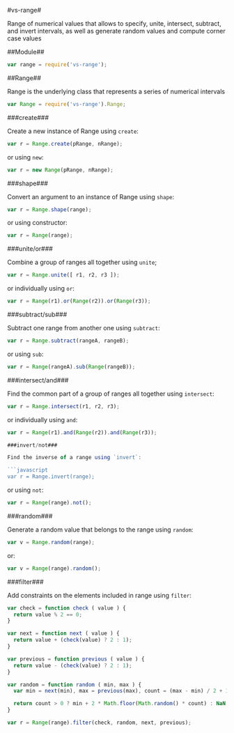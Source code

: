 #vs-range#

Range of numerical values that allows to specify, unite, intersect, subtract, and invert intervals, as well as generate random values and compute corner case values


##Module##

```javascript
var range = require('vs-range');
```


##Range##

Range is the underlying class that represents a series of numerical intervals

```javascript
var Range = require('vs-range').Range;
```

###create###

Create a new instance of Range using `create`:

```javascript
var r = Range.create(pRange, nRange);
```

or using `new`:

```javascript
var r = new Range(pRange, nRange);
```

###shape###

Convert an argument to an instance of Range using `shape`:

```javascript
var r = Range.shape(range);
```

or using constructor:

```javascript
var r = Range(range);
```

###unite/or###

Combine a group of ranges all together using `unite`;

```javascript
var r = Range.unite([ r1, r2, r3 ]);
```

or individually using `or`:

```javascript
var r = Range(r1).or(Range(r2)).or(Range(r3));
```

###subtract/sub###

Subtract one range from another one using `subtract`:

```javascript
var r = Range.subtract(rangeA, rangeB);
```

or using `sub`:

```javascript
var r = Range(rangeA).sub(Range(rangeB));
```

###intersect/and###

Find the common part of a group of ranges all together using `intersect`:

```javascript
var r = Range.intersect(r1, r2, r3);
```

or individually using `and`:

```javascript
var r = Range(r1).and(Range(r2)).and(Range(r3));

###invert/not###

Find the inverse of a range using `invert`:

```javascript
var r = Range.invert(range);
```

or using `not`:

```javascript
var r = Range(range).not();
```

###random###

Generate a random value that belongs to the range using `random`:

```javascript
var v = Range.random(range);
```

or:

```javascript
var v = Range(range).random();
```

###filter###

Add constraints on the elements included in range using `filter`:

```javascript
var check = function check ( value ) {
  return value % 2 == 0;
}

var next = function next ( value ) {
  return value + (check(value) ? 2 : 1);
}

var previous = function previous ( value ) {
  return value - (check(value) ? 2 : 1);
}

var random = function random ( min, max ) {
  var min = next(min), max = previous(max), count = (max - min) / 2 + 1;

  return count > 0 ? min + 2 * Math.floor(Math.random() * count) : NaN;
}

var r = Range(range).filter(check, random, next, previous);
```

